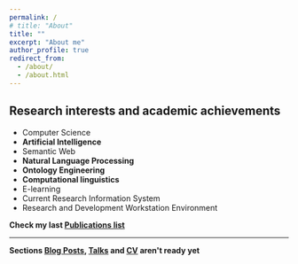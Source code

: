 ```yaml
---
permalink: /
# title: "About"
title: ""
excerpt: "About me"
author_profile: true
redirect_from: 
  - /about/
  - /about.html
---
```


## Research interests and academic achievements
* Computer Science
* **Artificial Intelligence**
* Semantic Web
* **Natural Language Processing**
* **Ontology Engineering**
* **Computational linguistics**
* E-learning
* Current Research Information System
* Research and Development Workstation Environment

**Check my last [Publications list](https://malakhovks.github.io/publications/)**

------

**Sections [Blog Posts](https://malakhovks.github.io/year-archive/), [Talks](https://malakhovks.github.io/talks/) and [CV](https://malakhovks.github.io/cv/) aren't ready yet**



